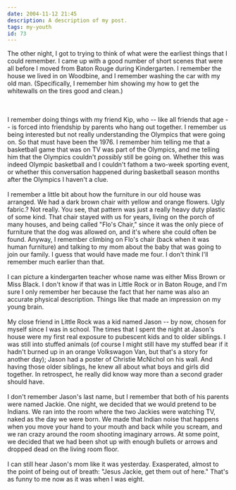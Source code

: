 ```yaml
---
date: 2004-11-12 21:45
description: A description of my post.
tags: my-youth
id: 73
---
```

The other night, I got to trying to think of what were the earliest things that I could remember.  I came up with a good number of short scenes that were all before I moved from Baton Rouge during Kindergarten.  I remember the house we lived in on Woodbine, and I remember washing the car with my old man.  (Specifically, I remember him showing my how to get the whitewalls on the tires good and clean.)<br />

<!--more--><br /><br />I remember doing things with my friend Kip, who -- like all friends that age -- is forced into friendship by parents who hang out together.  I remember us being interested but not really understanding the Olympics that were going on.  So that must have been the 1976.  I remember him telling me that a basketball game that was on TV was part of the Olympics, and me telling him that the Olympics couldn't <i>possibly</i> still be going on.  Whether this was indeed Olympic basketball and I couldn't fathom a two-week sporting event, or whether this conversation happened during basketball season months after the Olympics I haven't a clue.<br />
<br />
I remember a little bit about how the furniture in our old house was arranged.  We had a dark brown chair with yellow and orange flowers.  Ugly fabric.?  Not really.  You see, that pattern was just a really heavy duty plastic of some kind.  That chair stayed with us for years, living on the porch of many houses, and being called "Flo's Chair," since it was the only piece of furniture that the dog was allowed on, and it's where she could often be found.  Anyway, I remember climbing on Flo's chair (back when it was human furniture) and talking to my mom about the baby that was going to join our family.  I guess that would have made me four.  I don't think I'll remember much earlier than that.<br />
<br />
I can picture a kindergarten teacher whose name was either Miss Brown or Miss Black.  I don't know if that was in Little Rock or in Baton Rouge, and I'm sure I only remember her because the fact that her name was also an accurate physical description.  Things like that made an impression on my young brain.<br />
<br />
My close friend in Little Rock was a kid named Jason -- by now, chosen for myself since I was in school.  The times that I spent the night at Jason's house were my first real exposure to pubescent kids and to older siblings.  I was still into stuffed animals (of course I might still have my stuffed bear if it hadn't burned up in an orange Volkswagon Van, but that's a story for another day); Jason had a poster of Christie McNichol on his wall.  And having those older siblings, he knew all about what boys and girls did together.  In retrospect, he really did know way more than a second grader should have.<br />
<br />
I don't remember Jason's last name, but I remember that both of his parents were named Jackie.  One night, we decided that we would pretend to be Indians.  We ran into the room where the two Jackies were watching TV, naked as the day we were born.  We made that Indian noise that happens when you move your hand to your mouth and back while you scream, and we ran crazy around the room shooting imaginary arrows.  At some point, we decided that we had been shot up with enough bullets or arrows and dropped dead on the living room floor.<br />
<br />
I can still hear Jason's mom like it was yesterday.  Exasperated, almost to the point of being out of breath:  "Jesus Jackie, get them out of here."  That's as funny to me now as it was when I was eight.
